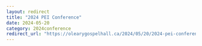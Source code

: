 ```yaml
---
layout: redirect
title: "2024 PEI Conference"
date: 2024-05-20
category: 2024conference
redirect_url: "https://olearygospelhall.ca/2024/05/20/2024-pei-conference/"
---
```



